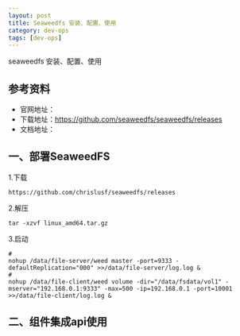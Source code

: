 ```yaml
---
layout: post
title: Seaweedfs 安装、配置、使用 
category: dev-ops
tags: [dev-ops]
---
```


seaweedfs 安装、配置、使用 

## 参考资料
- 官网地址：
- 下载地址：https://github.com/seaweedfs/seaweedfs/releases
- 文档地址：

## 一、部署SeaweedFS
1.下载  

```
https://github.com/chrislusf/seaweedfs/releases
```
2.解压  

```
tar -xzvf linux_amd64.tar.gz
```
3.启动 
 
```
# 
nohup /data/file-server/weed master -port=9333 -defaultReplication="000" >>/data/file-server/log.log &
# 
nohup /data/file-client/weed volume -dir="/data/fsdata/vol1" -mserver="192.168.0.1:9333" -max=500 -ip=192.168.0.1 -port=10001 >>/data/file-client/log.log &
```

## 二、组件集成api使用

 